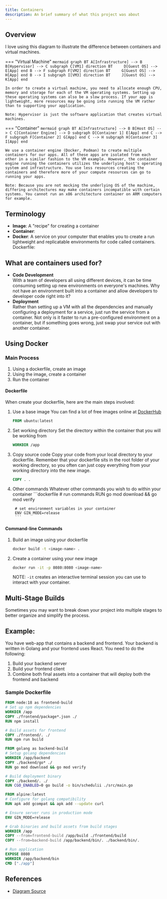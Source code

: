 ```yaml
---
title: Containers
description: An brief summary of what this project was about
---
```

## Overview

I love using this diagram to illustrate the difference between containers and virtual machines. 

=== "Virtual Machine"
    ```mermaid
    graph BT
        A[Infrastructure] --> B
        B[Hypervisor] --> C
        subgraph C[VM1]
            direction BT    
            D[Guest OS] --> E[App]
        end
        B --> F
        subgraph F[VM2]
            direction BT    
            G[Guest OS] --> H[App]
        end
        B --> I
        subgraph I[VM3]
            direction BT    
            J[Guest OS] --> K[App]
        end
    ```

    In order to create a virtual machine, you need to allocate enough CPU, memory and storage for each of the VM operating systems. Setting up these operating systems can also be a slow process. If your app is lightweight, more resources may be going into running the VM rather than to supporting your application. 

    Note: Hypervisor is just the software application that creates virtual machines. 



=== "Container"
    ```mermaid
    graph BT
        A[Infrastructure] --> B
        B[Host OS] --> C
        C[Container Engine] --> D
        subgraph D[Container 1]
            E[App]
        end
        C --> F
        subgraph F[Container 2]
            G[App]
        end
        C --> H
        subgraph H[Container 3]
            I[App]
        end
    ```

    We use a container engine (Docker, Podman) to create multiple containers for our apps. All of these apps are isolated from each other in a similar fashion to the VM example. However, the container engine running the containers utilizes the underlying host's operating system and infrastructure. You use less resources creating the containers and therefore more of your compute resources can go to running your apps. 

    Note: Because you are not mocking the underlying OS of the machine, differing architectures may make containers incompatible with certain systems. You cannot run an x86 architecture container on ARM computers for example. 

## Terminology
* **Image**: A "recipe" for creating a container
* **Container**: 
* **Docker**: A service on your computer that enables you to create a run lightweight and replicatable environments for code called containers. 
Dockerfile: 

## What are containers used for?
- **Code Development**  
    With a team of developers all using different devices, it can be time consuming setting up new environments on everyone's machines. Why not have an environment built into a container and allow developers to developer code right into it?
- **Deployment**  
    Rather than setting up a VM with all the dependencies and manually configuring a deployment for a service, just run the service from a container. Not only is it faster to run a pre-configured environment on a container, but if something goes wrong, just swap your service out with another container. 

## Using Docker
### Main Process
1. Using a dockerfile, create an image
2. Using the image, create a container
3. Run the container

#### Dockerfile
When create your dockerfile, here are the main steps involved:  

1. Use a base image
    You can find a lot of free images online at [DockerHub](https://hub.docker.com/)

    ```dockerfile
    FROM ubuntu:latest
    ```

2. Set working directory
    Set the directory within the container that you will be working from

    ```dockerfile
    WORKDIR /app
    ```

3. Copy source code 
    Copy your code from your local directory to your dockerfile. Remember that your dockerfile sits in the root folder of your working directory, so you often can just copy everything from your working directory into the new image. 

    ```dockerfile
    COPY . .
    ```

4. Other commands
    Whatever other commands you wish to do within your container
        ```dockerfile
        # run commands
        RUN go mod download && go mod verify 

        # set environment variables in your container
        ENV GIN_MODE=release
        ```

#### Command-line Commands
1. Build an image using your dockerfile

    ```bash
    docker build -t <image-name> .
    ```

2. Create a container using your new image

    ```bash
    docker run -it -p 8080:8080 <image-name>
    ```

    NOTE: `-it` creates an interactive terminal session you can use to interact with your container. 

## Multi-Stage Builds
Sometimes you may want to break down your project into multiple stages to better organize and simplify the process. 

## Example:
You have web-app that contains a backend and frontend. Your backend is written in Golang and your frontend uses React. You need to do the following:

1. Build your backend server
2. Build your frontend client
3. Combine both final assets into a container that will deploy both the frontend and backend

### Sample Dockerfile
```dockerfile
FROM node:18 as frontend-build
# Set up npm dependencies
WORKDIR /app
COPY ./frontend/package*.json ./
RUN npm install

# Build assets for frontend
COPY ./frontend/. ./
RUN npm run build

FROM golang as backend-build
# Setup golang dependencies
WORKDIR /app/backend
COPY ./backend/go* ./
RUN go mod download && go mod verify

# Build deployment binary
COPY ./backend/. ./
RUN CGO_ENABLED=0 go build -o bin/schedulii ./src/main.go

FROM alpine:latest
# Configure for golang compatibility
RUN apk add gcompat && apk add --update curl

# Ensure server runs in production mode
ENV GIN_MODE=release

# Grab binaries and build assets from build stages
WORKDIR /app
COPY --from=frontend-build /app/build ./frontend/build
COPY --from=backend-build /app/backend/bin/. ./backend/bin/.

# Run application
EXPOSE 8080
WORKDIR /app/backend/bin
CMD ["./app"]
```

## References
* [Diagram Source](https://www.docker.com/resources/what-container/)
